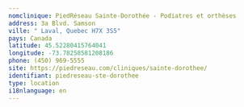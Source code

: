 ```yaml
---
nomclinique: PiedRéseau Sainte-Dorothée - Podiatres et orthèses
address: 3a Blvd. Samson
ville: " Laval, Quebec H7X 3S5"
pays: Canada
latitude: 45.52280415764041
longitude: -73.78258581208186
phone: (450) 969-5555
site: https://piedreseau.com/cliniques/sainte-dorothee/
identifiant: piedreseau-ste-dorothee
type: location
i18nlanguage: en
---
```

